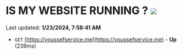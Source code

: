 # IS MY WEBSITE RUNNING ? [![](https://img.shields.io/static/v1?label=Sponsor&message=%E2%9D%A4&logo=GitHub&color=%23fe8e86)](https://github.com/sponsors/<username>)

Last updated: **1/23/2024, 7:58:41 AM**

- `GET` [https://youssefservice.me](https://youssefservice.me) - **Up** (239ms)
